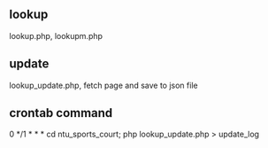 ## lookup
lookup.php, lookupm.php

## update
lookup_update.php, fetch page and save to json file

## crontab command
0 */1 * * * cd ntu_sports_court; php lookup_update.php > update_log
